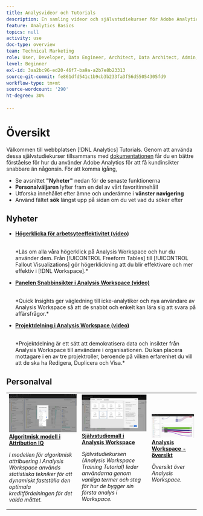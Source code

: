 ```yaml
---
title: Analysvideor och Tutorials
description: En samling videor och självstudiekurser för Adobe Analytics.
feature: Analytics Basics
topics: null
activity: use
doc-type: overview
team: Technical Marketing
role: User, Developer, Data Engineer, Architect, Data Architect, Admin, Leader
level: Beginner
exl-id: 3aa2bc96-ed20-46f7-ba9a-a2b7e8b23313
source-git-commit: fe861dfd541c1b9cb3b233fa3f56d55054305fd9
workflow-type: tm+mt
source-wordcount: '290'
ht-degree: 30%

---
```


# Översikt

Välkommen till webbplatsen [!DNL Analytics] Tutorials.  Genom att använda dessa självstudiekurser tillsammans med [dokumentationen](https://experienceleague.adobe.com/docs/analytics/landing/home.html) får du en bättre förståelse för hur du använder Adobe Analytics för att få kundinsikter snabbare än någonsin.  För att komma igång,
* Se avsnittet **&quot;Nyheter&quot;** nedan för de senaste funktionerna
* **Personalväljaren** lyfter fram en del av vårt favoritinnehåll
* Utforska innehållet efter ämne och underämne i **vänster navigering**
* Använd fältet **sök** längst upp på sidan om du vet vad du söker efter

## Nyheter

* **[Högerklicka för arbetsyteeffektivitet (video)](analysis-workspace/navigating-workspace-projects/right-click-for-workspace-efficiency.md)**

   <br>
   *Läs om alla våra högerklick på Analysis Workspace och hur du använder dem. Från [!UICONTROL Freeform Tables] till [!UICONTROL Fallout Visualizations] gör högerklickning att du blir effektivare och mer effektiv i [!DNL Workspace].*

* **[Panelen Snabbinsikter i Analysis Workspace (video)](analysis-workspace/using-panels/quick-insights-panel-in-analysis-workspace.md)**

   <br>
   *Quick Insights ger vägledning till icke-analytiker och nya användare av Analysis Workspace så att de snabbt och enkelt kan lära sig att svara på affärsfrågor.*

* **[Projektdelning i Analysis Workspace (video)](analysis-workspace/curate-and-share-projects/project-sharing-in-analysis-workspace.md)**

   <br>
   *Projektdelning är ett sätt att demokratisera data och insikter från Analysis Workspace till användare i organisationen. Du kan placera mottagare i en av tre projektroller, beroende på vilken erfarenhet du vill att de ska ha Redigera, Duplicera och Visa.*

## Personalval

<table>
<tr>
  <td>
    <a href="analysis-workspace/attribution-iq/algorithmic-model-in-attribution-iq.md">
      <img alt="Algoritmisk modell i Attribution IQ" src="assets/36205.jpg" />
    </a>
    <div>
      <a href="analysis-workspace/attribution-iq/algorithmic-model-in-attribution-iq.md">
    <strong>Algoritmisk modell i Attribution IQ</strong>
    </a>
    </div>
    <p>
    <em>I modellen för algoritmisk attribuering i Analysis Workspace används statistiska tekniker för att dynamiskt fastställa den optimala kreditfördelningen för det valda måttet.</em>
    <p>
  </td>
   <td>
    <a href="analysis-workspace/navigating-workspace-projects/training-tutorial-template-in-analysis-workspace.md">
      <img alt="Självstudiemall i Analysis Workspace" src="assets/33773.jpg" />
    </a>
    <div>
      <a href="analysis-workspace/navigating-workspace-projects/training-tutorial-template-in-analysis-workspace.md">
    <strong>Självstudiemall i Analysis Workspace</strong>
    </a>
    </div>
    <p>
    <em>Självstudiekursen (Analysis Workspace Training Tutorial) leder användarna genom vanliga termer och steg för hur de bygger sin första analys i Workspace.</em>
    <p>
  </td>
  <td>
    <a href="analysis-workspace/analysis-workspace-basics/analysis-workspace-overview.md">
      <img alt="miniatyrbild för videon"Analysis Workspace Overview"" src="assets/thumb_analysis-workspace-overview.png" />
    </a>
    <div>
      <a href="analysis-workspace/analysis-workspace-basics/analysis-workspace-overview.md">
    <strong>Analysis Workspace - översikt</strong>
    </a>
    </div>
    <p>
    <em>Översikt över Analysis Workspace.</em>
    <p>
  </td>
</tr>
</table>
